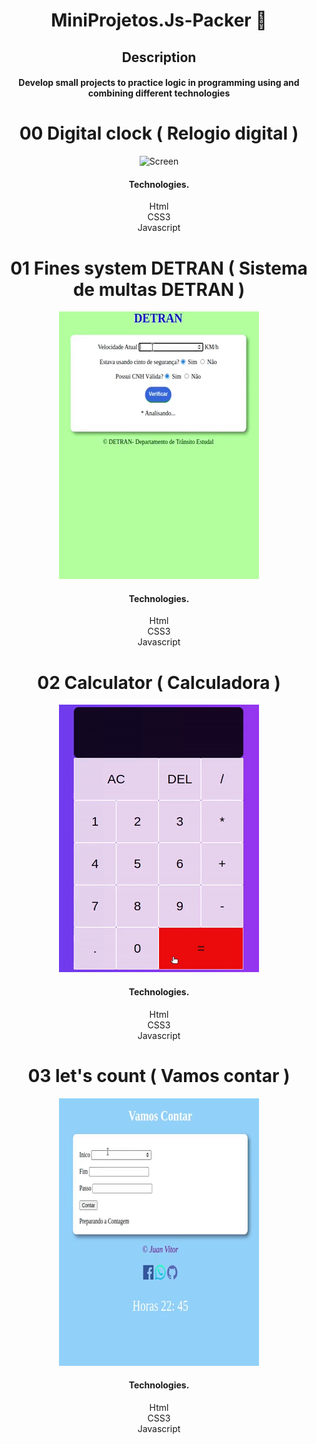 <div align="center"> 
  
# MiniProjetos.Js-Packer 🚧

##  Description
#### Develop small projects to practice logic in programming using and combining different technologies

# 00 Digital clock ( Relogio digital )
![Screen](/assetsRelog/greenBay.gif)
####  Technologies.
 Html</br> 
 CSS3</br> 
 Javascript</br> 

# 01 Fines system DETRAN ( Sistema de multas DETRAN )
![Screen](/assets1/detran.gif)
####  Technologies.
 Html</br> 
 CSS3</br> 
 Javascript</br> 

# 02 Calculator ( Calculadora )
![Screen](/src/calculadora.gif)
####  Technologies.
 Html</br> 
 CSS3</br> 
 Javascript</br> 
# 03 let's count ( Vamos contar )
![Screen](/assets/vamosContar.gif)
####  Technologies.
 Html</br> 
 CSS3</br> 
 Javascript</br> 

</div> </br> 
